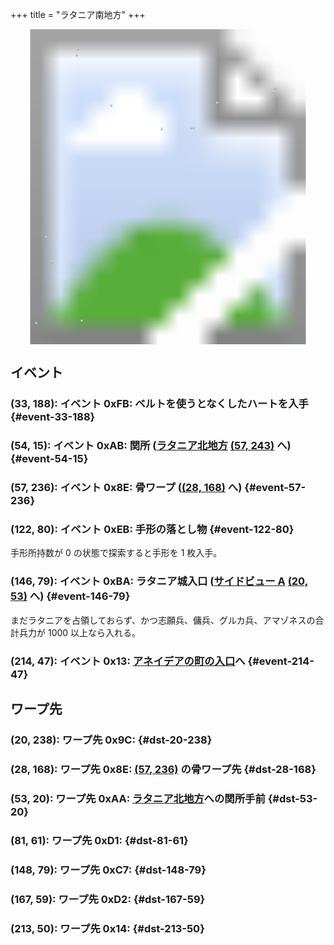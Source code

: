 +++
title = "ラタニア南地方"
+++

<!-- SVG {{{ -->
<svg width="1536" height="1536" viewbox="0 0 2048 2048">
<defs>
<image id="svg-asset-bg" width="2048" height="2048" href="map-08.webp" />
<image id="svg-asset-event" width="16" height="16" href="icon-event.png" />
<image id="svg-asset-destination" width="16" height="16" href="icon-destination.png" />
</defs>
<use href="#svg-asset-bg" x="0" y="0"></use>
<a href="#event-33-188">
<use href="#svg-asset-event" x="264" y="1504"><title>(33, 188): イベント 0xFB: ベルトを使うとなくしたハートを入手</title></use>
</a>
<a href="#event-54-15">
<use href="#svg-asset-event" x="432" y="120"><title>(54, 15): イベント 0xAB: 関所 (ラタニア北地方 (57, 243) へ)</title></use>
</a>
<a href="#event-57-236">
<use href="#svg-asset-event" x="456" y="1888"><title>(57, 236): イベント 0x8E: 骨ワープ ((28, 168) へ)</title></use>
</a>
<a href="#event-122-80">
<use href="#svg-asset-event" x="976" y="640"><title>(122, 80): イベント 0xEB: 手形の落とし物</title></use>
</a>
<a href="#event-146-79">
<use href="#svg-asset-event" x="1168" y="632"><title>(146, 79): イベント 0xBA: ラタニア城入口 (サイドビュー A (20, 53) へ)</title></use>
</a>
<a href="#event-214-47">
<use href="#svg-asset-event" x="1712" y="376"><title>(214, 47): イベント 0x13: アネイデアの町の入口へ</title></use>
</a>
<a href="#dst-213-50">
<use href="#svg-asset-destination" x="1704" y="400"><title>(213, 50): ワープ先 0x14</title></use>
</a>
<a href="#dst-28-168">
<use href="#svg-asset-destination" x="224" y="1344"><title>(28, 168): ワープ先 0x8E: (57, 236) の骨ワープ先</title></use>
</a>
<a href="#dst-20-238">
<use href="#svg-asset-destination" x="160" y="1904"><title>(20, 238): ワープ先 0x9C</title></use>
</a>
<a href="#dst-53-20">
<use href="#svg-asset-destination" x="424" y="160"><title>(53, 20): ワープ先 0xAA: ラタニア北地方への関所手前</title></use>
</a>
<a href="#dst-148-79">
<use href="#svg-asset-destination" x="1184" y="632"><title>(148, 79): ワープ先 0xC7</title></use>
</a>
<a href="#dst-81-61">
<use href="#svg-asset-destination" x="648" y="488"><title>(81, 61): ワープ先 0xD1</title></use>
</a>
<a href="#dst-167-59">
<use href="#svg-asset-destination" x="1336" y="472"><title>(167, 59): ワープ先 0xD2</title></use>
</a>
</svg>
<!-- }}} -->


## イベント

### (33, 188): イベント 0xFB: ベルトを使うとなくしたハートを入手 {#event-33-188}

### (54, 15): イベント 0xAB: 関所 ([ラタニア北地方](@/map/map-04/_index.md) [(57, 243)](@/map/map-04/_index.md#dst-57-243) へ) {#event-54-15}

### (57, 236): イベント 0x8E: 骨ワープ ([(28, 168)](#dst-28-168) へ) {#event-57-236}

### (122, 80): イベント 0xEB: 手形の落とし物 {#event-122-80}

手形所持数が 0 の状態で探索すると手形を 1 枚入手。

### (146, 79): イベント 0xBA: ラタニア城入口 ([サイドビュー A](@/map/map-14/_index.md) [(20, 53)](@/map/map-14/_index.md#dst-20-53) へ) {#event-146-79}

まだラタニアを占領しておらず、かつ志願兵、傭兵、グルカ兵、アマゾネスの合計兵力が 1000 以上なら入れる。

### (214, 47): イベント 0x13: [アネイデアの町の入口](@/map/map-12/_index.md#dst-41-144)へ {#event-214-47}


## ワープ先

### (20, 238): ワープ先 0x9C:  {#dst-20-238}

### (28, 168): ワープ先 0x8E: [(57, 236)](event-57-236) の骨ワープ先 {#dst-28-168}

### (53, 20): ワープ先 0xAA: [ラタニア北地方](@/map/map-04/_index.md)への関所手前 {#dst-53-20}

### (81, 61): ワープ先 0xD1:  {#dst-81-61}

### (148, 79): ワープ先 0xC7:  {#dst-148-79}

### (167, 59): ワープ先 0xD2:  {#dst-167-59}

### (213, 50): ワープ先 0x14:  {#dst-213-50}



